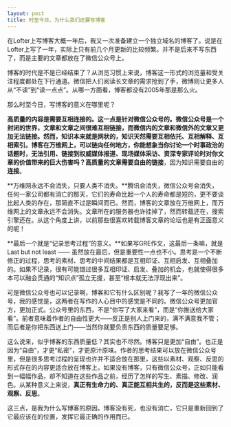 ```yaml
---
layout: post
title: 时至今日，为什么我们还要写博客
---
```


在Lofter上写博客大概一年后，我又一次准备建立一个独立域名的博客了。说是在Lofter上写了一年，实际上只有前几个月更新的比较频繁。并不是后来不写东西了，而是主要的文章都放在了微信公众号上。

博客的时代是不是已经结束了？从浏览习惯上来说，博客这一形式的浏览量和受关注程度都处在下行通道。微信把人们阅读长文章的需求抢到了手，微博则让更多人从“不读”到“读一点点”。从哪一方面看，博客都没有2005年那是那么火。

那么时至今日，写博客的意义在哪里呢？

**高质量的内容是需要互相连接的。**这一点是针对微信公众号的。微信公众号是一个封闭的世界，文章和文章之间很难互相链接，而微信内的文章和微信外的文章又更加无法链接。然而，知识本来就是网状的，知识天然需要互相依托、互相解释、互相索引。博客在万维网上，可以链向任何地方，你能想象当你讨论一个时事政治的话题时，无法引用、链接到权威媒体报道、现场媒体采访、资深专家评论时对你文章的价值带来的巨大伤害吗？高质量的文章需要自由的**链接**，因为知识需要自由的**连接**。

**万维网永远不会消失，只要人类不消失。**腾讯会消失，微信公众号会消失，任何一家公司都有消亡的那天，它们的寿命比起一个人的寿命都是短的，更不要谈比起人类的存在，那简直不过是瞬间而已。然而，博客的文章放在万维网上，而万维网上的文章永远不会消失。文章所在的服务器也许挂掉了，然而转载还在，搜索引擎还在。从这个角度上讲，以前那些很喜欢转载博客文章的论坛也是有正面意义的呢！

**最后一个就是“记录思考过程”的意义。**如果写GRE作文，这最后一条嘛，就是 Last but not least —— 虽然放在最后，但是重要性一点也不小。思考是一个不断修正的过程，思考的素材、思考的中间结果都是互相印证、互相启发、互相叠加的。如果不记录，很有可能错过很多互相印证、启发、叠加的机会，也就使得很多本可以融会贯通的“知识点”孤立无援，甚至“根本就无法浮现出来”。

可是微信公众号也可以记录啊，博客和它有什么区别呢？我写了一年的微信公众号，我的感觉是，这两者在写作的人心目中的感觉是不同的。微信公众号更加官方，更加正式。公众号里的东西，不是“你写了大家来看”，而是“你推送给大家看”。前者意味着作者的自由性更大——反正是别人上门来的，满不满意我不管；而后者是你把东西送上门——当然你就要负责东西的质量要足够。

这么说来，似乎博客的东西质量低？其实也不尽然。博客只是更加“自由”。也正是因为“自由”，才更“私密”，才更原汁原味。作者的思考结果可以放在微信公众号里，但是很多思考过程的呈现也许并不适合放在那里，这些以素材、观察、反思的形式存在的内容更适合放在博客上。如果没有博客，只有微信公众号，正如只能看到一幅幅作品，却不知道在这些作品之前，经历了怎样的写生、素描、修改、润色。从某种意义上来说，**真正有生命力的、真正能互相共生的，反而是这些素材、观察、反思**。

这三点，是我为什么写博客的原因。博客没有死，也没有消亡，它只是重新回到了它最应该在的位置，发挥它最正确的作用而已。